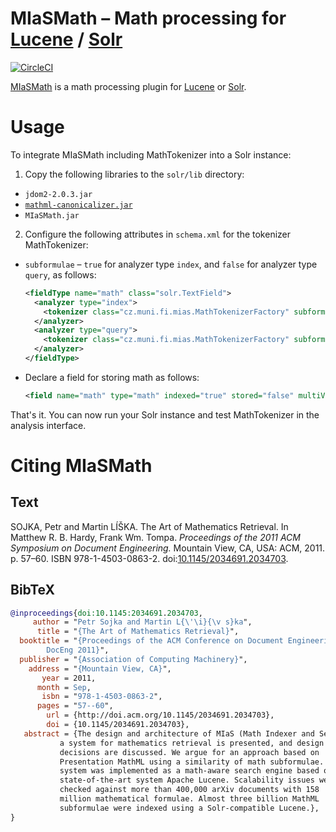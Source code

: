 MIaSMath – Math processing for [Lucene][] / [Solr][]
====================================================
[![CircleCI](https://circleci.com/gh/MIR-MU/MIaSMath/tree/master.svg?style=shield)][ci]

 [ci]: https://circleci.com/gh/MIR-MU/MIaSMath/tree/master (CircleCI)

[MIaSMath][mias] is a math processing plugin for [Lucene][] or [Solr][].

 [lucene]: https://lucene.apache.org/
 [mathmlcan]: https://github.com/MIR-MU/MathMLCan
 [mias]: https://mir.fi.muni.cz/mias/
 [solr]: https://lucene.apache.org/solr/

Usage
=====
To integrate MIaSMath including MathTokenizer into a Solr instance:

1. Copy the following libraries to the `solr/lib` directory:

  - `jdom2-2.0.3.jar`
  - [`mathml-canonicalizer.jar`][mathmlcan]
  - `MIaSMath.jar`

2. Configure the following attributes in `schema.xml` for the tokenizer
   MathTokenizer:

  - `subformulae` – `true` for analyzer type `index`, and `false` for analyzer
    type `query`, as follows:
    
    ``` xml
    <fieldType name="math" class="solr.TextField">
      <analyzer type="index">
        <tokenizer class="cz.muni.fi.mias.MathTokenizerFactory" subformulae="true"/> 
      </analyzer>
      <analyzer type="query">
        <tokenizer class="cz.muni.fi.mias.MathTokenizerFactory" subformulae="false"/> 
      </analyzer>
    </fieldType>
    ```

  - Declare a field for storing math as follows:
    
    ``` xml
    <field name="math" type="math" indexed="true" stored="false" multiValued="true" />
    ```

That's it. You can now run your Solr instance and test MathTokenizer in the
analysis interface.

Citing MIaSMath
===============
Text
----
SOJKA, Petr and Martin LÍŠKA. The Art of Mathematics Retrieval. In Matthew R.
B. Hardy, Frank Wm. Tompa. *Proceedings of the 2011 ACM Symposium on Document
Engineering.* Mountain View, CA, USA: ACM, 2011. p. 57–60. ISBN
978-1-4503-0863-2. doi:[10.1145/2034691.2034703][doi].

 [doi]: http://doi.org/10.1145/2034691.2034703

BibTeX
------
``` bib
@inproceedings{doi:10.1145:2034691.2034703,
     author = "Petr Sojka and Martin L{\'\i}{\v s}ka",
      title = "{The Art of Mathematics Retrieval}",
  booktitle = "{Proceedings of the ACM Conference on Document Engineering,
  		DocEng 2011}",
  publisher = "{Association of Computing Machinery}",
    address = "{Mountain View, CA}",
       year = 2011,
      month = Sep,
       isbn = "978-1-4503-0863-2",
      pages = "57--60",
        url = {http://doi.acm.org/10.1145/2034691.2034703},
        doi = {10.1145/2034691.2034703},
   abstract = {The design and architecture of MIaS (Math Indexer and Searcher), 
	       a system for mathematics retrieval is presented, and design 
	       decisions are discussed. We argue for an approach based on 
	       Presentation MathML using a similarity of math subformulae. The 
	       system was implemented as a math-aware search engine based on the 
	       state-of-the-art system Apache Lucene. Scalability issues were 
	       checked against more than 400,000 arXiv documents with 158 
	       million mathematical formulae. Almost three billion MathML 
	       subformulae were indexed using a Solr-compatible Lucene.},
}
```
